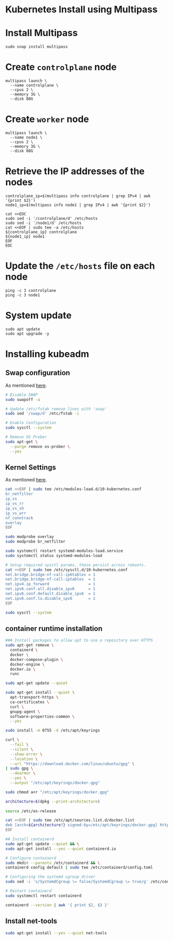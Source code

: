 # Kubernetes Install using Multipass

# Install Multipass

```
sudo snap install multipass
```

# Create `controlplane` node

```
multipass launch \
  --name controlplane \
  --cpus 2 \
  --memory 3G \
  --disk 80G
```

# Create `worker` node

```
multipass launch \
  --name node1 \
  --cpus 2 \
  --memory 3G \
  --disk 80G
```

# Retrieve the IP addresses of the nodes

```
controlplane_ip=$(multipass info controlplane | grep IPv4 | awk '{print $2}')
node1_ip=$(multipass info node1 | grep IPv4 | awk '{print $2}')

cat <<EOC
sudo sed -i '/controlplane/d' /etc/hosts
sudo sed -i '/node1/d' /etc/hosts
cat <<EOF | sudo tee -a /etc/hosts
${controlplane_ip} controlplane
${node1_ip} node1
EOF
EOC
```

# Update the `/etc/hosts` file on each node

```
ping -c 3 controlplane
ping -c 3 node1
```

# System update

```
sudo apt update
sudo apt upgrade -y
```

# Installing kubeadm

## Swap configuration 

As mentioned [here](https://kubernetes.io/docs/setup/production-environment/tools/kubeadm/install-kubeadm/#swap-configuration).

```bash
# Disable SWAP
sudo swapoff -a

# Update /etc/fstab remove lines with 'swap'
sudo sed '/swap/d' /etc/fstab -i

# Enable Configuration
sudo sysctl --system

# Remove OS Prober
sudo apt-get \
  --purge remove os-prober \
  --yes
```

## Kernel Settings

As mentioned [here](https://kubernetes.io/docs/setup/production-environment/container-runtimes/#install-and-configure-prerequisites).

```bash
cat <<EOF | sudo tee /etc/modules-load.d/10-kubernetes.conf
br_netfilter
ip_vs
ip_vs_rr
ip_vs_sh
ip_vs_wrr
nf_conntrack
overlay
EOF

sudo modprobe overlay
sudo modprobe br_netfilter

sudo systemctl restart systemd-modules-load.service
sudo systemctl status systemd-modules-load

# Setup required sysctl params, these persist across reboots.
cat <<EOF | sudo tee /etc/sysctl.d/10-kubernetes.conf
net.bridge.bridge-nf-call-ip6tables = 1
net.bridge.bridge-nf-call-iptables  = 1
net.ipv4.ip_forward                 = 1
net.ipv6.conf.all.disable_ipv6      = 1
net.ipv6.conf.default.disable_ipv6  = 1
net.ipv6.conf.lo.disable_ipv6       = 1
EOF

sudo sysctl --system
```

## container runtime installation


```bash
### Install packages to allow apt to use a repository over HTTPS
sudo apt-get remove \
  containerd \
  docker \
  docker-compose-plugin \
  docker-engine \
  docker.io \
  runc

sudo apt-get update --quiet

sudo apt-get install --quiet \
  apt-transport-https \
  ca-certificates \
  curl \
  gnupg-agent \
  software-properties-common \
  --yes

sudo install -m 0755 -d /etc/apt/keyrings

curl \
  --fail \
  --silent \
  --show-error \
  --location \
  --url "https://download.docker.com/linux/ubuntu/gpg" \
| sudo gpg \
  --dearmor \
  --yes \
  --output "/etc/apt/keyrings/docker.gpg"

sudo chmod a+r "/etc/apt/keyrings/docker.gpg"

architecture=$(dpkg --print-architecture)
  
source /etc/os-release

cat <<EOF | sudo tee /etc/apt/sources.list.d/docker.list
deb [arch=${architecture?} signed-by=/etc/apt/keyrings/docker.gpg] https://download.docker.com/linux/ubuntu ${VERSION_CODENAME?} stable
EOF

## Install containerd
sudo apt-get update --quiet && \
sudo apt-get install --yes --quiet containerd.io

# Configure containerd
sudo mkdir --parents /etc/containerd && \
containerd config default | sudo tee /etc/containerd/config.toml

# Configuring the systemd cgroup driver
sudo sed -i 's/SystemdCgroup \= false/SystemdCgroup \= true/g' /etc/containerd/config.toml

# Restart containerd
sudo systemctl restart containerd

containerd --version | awk '{ print $2, $3 }'
```

## Install net-tools

```bash
sudo apt-get install --yes --quiet net-tools
```

